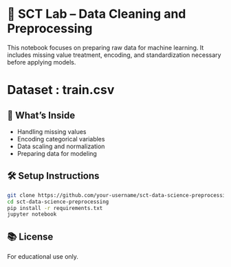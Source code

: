 # 🧹 SCT Lab – Data Cleaning and Preprocessing

This notebook focuses on preparing raw data for machine learning. It includes missing value treatment, encoding, and standardization necessary before applying models.

# Dataset : train.csv

## 🚀 What’s Inside
- Handling missing values
- Encoding categorical variables
- Data scaling and normalization
- Preparing data for modeling

## 🛠 Setup Instructions

```bash
git clone https://github.com/your-username/sct-data-science-preprocessing.git
cd sct-data-science-preprocessing
pip install -r requirements.txt
jupyter notebook
```

## 📚 License
For educational use only.
